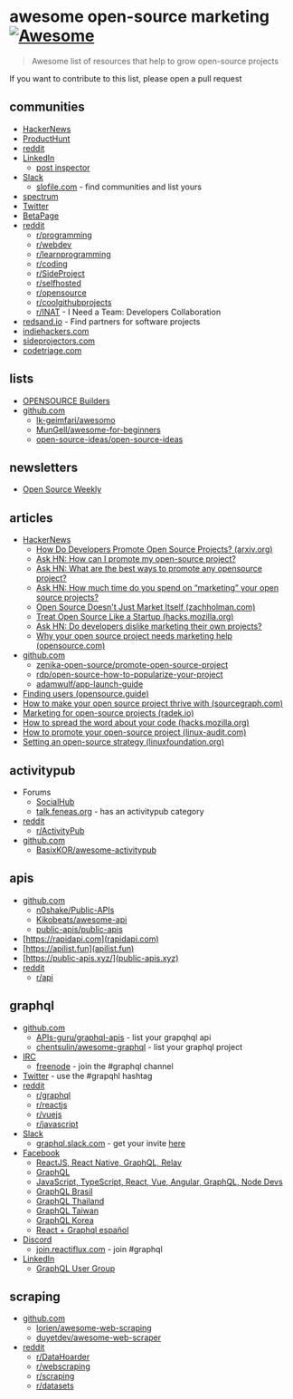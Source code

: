 # awesome open-source marketing [![Awesome](https://cdn.rawgit.com/sindresorhus/awesome/d7305f38d29fed78fa85652e3a63e154dd8e8829/media/badge.svg)](https://github.com/sindresorhus/awesome)

> Awesome list of resources that help to grow open-source projects

If you want to contribute to this list, please open a pull request

## communities

- [HackerNews](https://news.ycombinator.com)
- [ProductHunt](https://producthunt.com/)
- [reddit](https://reddit.com/)
- [LinkedIn](https://linkedin.com/)
    - [post inspector](https://www.linkedin.com/post-inspector)
- [Slack](https://slack.com/)
    - [slofile.com](https://slofile.com/) - find communities and list yours
- [spectrum](https://spectrum.chat/explore)
- [Twitter](https://twitter.com)
- [BetaPage](https://betapage.co/)
- [reddit](https://reddit.com)
    - [r/programming](https://www.reddit.com/r/programming/)
    - [r/webdev](https://www.reddit.com/r/webdev/)
    - [r/learnprogramming](https://www.reddit.com/r/learnprogramming/)
    - [r/coding](https://www.reddit.com/r/coding/)
    - [r/SideProject](https://www.reddit.com/r/SideProject/)
    - [r/selfhosted](https://www.reddit.com/r/selfhosted/)
    - [r/opensource](https://www.reddit.com/r/opensource/)
    - [r/coolgithubprojects](https://www.reddit.com/r/coolgithubprojects/)
    - [r/INAT](https://www.reddit.com/r/INAT/) - I Need a Team: Developers Collaboration
- [redsand.io](https://redsand.io/) - Find partners for software projects
- [indiehackers.com](https://www.indiehackers.com/)
- [sideprojectors.com](https://www.sideprojectors.com/)
- [codetriage.com](https://www.codetriage.com/)

## lists

- [OPENSOURCE Builders](https://opensource.builders/)
- [github.com](github.com)
    - [lk-geimfari/awesomo](https://github.com/lk-geimfari/awesomo)
    - [MunGell/awesome-for-beginners](https://github.com/MunGell/awesome-for-beginners)
    - [open-source-ideas/open-source-ideas](https://github.com/open-source-ideas/open-source-ideas)

## newsletters

- [Open Source Weekly](https://opensourceweekly.org/)

## articles

- [HackerNews](https://news.ycombinator.com)
    - [How Do Developers Promote Open Source Projects? (arxiv.org)](https://news.ycombinator.com/item?id=20977753)
    - [Ask HN: How can I promote my open-source project?](https://news.ycombinator.com/item?id=14530053)
    - [Ask HN: What are the best ways to promote any opensource project?](https://news.ycombinator.com/item?id=12716913)
    - [Ask HN: How much time do you spend on “marketing” your open source projects?](https://news.ycombinator.com/item?id=15652852)
    - [Open Source Doesn't Just Market Itself (zachholman.com)](https://news.ycombinator.com/item?id=2460182)
    - [Treat Open Source Like a Startup (hacks.mozilla.org)](https://news.ycombinator.com/item?id=7784211)
    - [Ask HN: Do developers dislike marketing their own projects?](https://news.ycombinator.com/item?id=5266865)
    - [Why your open source project needs marketing help (opensource.com)](https://news.ycombinator.com/item?id=12267601)
- [github.com](github.com)
    - [zenika-open-source/promote-open-source-project](https://github.com/zenika-open-source/promote-open-source-project)
    - [rdp/open-source-how-to-popularize-your-project](https://github.com/rdp/open-source-how-to-popularize-your-project)
    - [adamwulf/app-launch-guide](https://github.com/adamwulf/app-launch-guide)
- [Finding users (opensource.guide)](https://opensource.guide/finding-users/)
- [How to make your open source project thrive with (sourcegraph.com)](https://about.sourcegraph.com/blog/how-to-make-your-open-source-project-thrive-with-andrey-petrov)
- [Marketing for open-source projects (radek.io)](https://radek.io/2015/09/28/marketing-for-open-source-projects-3/)
- [How to spread the word about your code (hacks.mozilla.org)](https://hacks.mozilla.org/2013/05/how-to-spread-the-word-about-your-code/)
- [How to promote your open-source project (linux-audit.com)](https://linux-audit.com/how-to-promote-your-open-source-project/)
- [Setting an open-source strategy (linuxfoundation.org)](https://www.linuxfoundation.org/resources/open-source-guides/setting-an-open-source-strategy/)

## activitypub

- Forums
    - [SocialHub](https://socialhub.activitypub.rocks/)
    - [talk.feneas.org](https://talk.feneas.org) - has an activitypub category
- [reddit](https://reddit.com/)
    - [r/ActivityPub](https://www.reddit.com/r/ActivityPub/)
- [github.com](github.com)
    - [BasixKOR/awesome-activitypub](https://github.com/BasixKOR/awesome-activitypub)

## apis

- [github.com](github)
    - [n0shake/Public-APIs](https://github.com/n0shake/Public-APIs)
    - [Kikobeats/awesome-api](https://github.com/Kikobeats/awesome-api)
    - [public-apis/public-apis](https://github.com/public-apis/public-apis)
- [https://rapidapi.com](rapidapi.com)
- [https://apilist.fun](apilist.fun)
- [https://public-apis.xyz/](public-apis.xyz)
- [reddit](https://reddit.com/)
    - [r/api](https://www.reddit.com/r/api/)

## graphql

- [github.com](github)
    - [APIs-guru/graphql-apis](https://github.com/APIs-guru/graphql-apis) - list your grapqhql api
    - [chentsulin/awesome-graphql](https://github.com/chentsulin/awesome-graphql) - list your graphql project
- [IRC](https://webchat.freenode.net/)
    - [freenode](https://webchat.freenode.net/) - join the #graphql channel
- [Twitter](https://twitter.com) - use the #grapqhl hashtag
- [reddit](https://reddit.com/)
    - [r/graphql](https://www.reddit.com/r/graphql/)
    - [r/reactjs](https://www.reddit.com/r/reactjs/)
    - [r/vuejs](https://www.reddit.com/r/vuejs/)
    - [r/javascript](https://www.reddit.com/r/javascript/)
- [Slack](https://slack.com/)
    - [graphql.slack.com](https://graphql.slack.com/messages/general/) - get your invite [here](https://graphql-slack.herokuapp.com/)
- [Facebook](https://facebook.com)
    - [ReactJS, React Native, GraphQL, Relay](https://www.facebook.com/groups/reactjs.co/)
    - [GraphQL](https://www.facebook.com/groups/graphql.community/)
    - [JavaScript, TypeScript, React, Vue, Angular, GraphQL, Node Devs](https://www.facebook.com/groups/javascriptfeed/)
    - [GraphQL Brasil](https://www.facebook.com/groups/767545796733368/)
    - [GraphQL Thailand](https://www.facebook.com/groups/graphqlthailand/)
    - [GraphQL Taiwan](https://www.facebook.com/groups/graphql.tw/)
    - [GraphQL Korea](https://www.facebook.com/groups/graphql.kr/)
    - [React + Graphql español](https://www.facebook.com/groups/1648862132064990/)
- [Discord](https://discord.com)
    - [join.reactiflux.com](http://join.reactiflux.com/) - join #graphql
- [LinkedIn](https://linkedin.com)
    - [GraphQL User Group](https://www.linkedin.com/groups/7075066)

## scraping

- [github.com](github)
    - [lorien/awesome-web-scraping](https://github.com/lorien/awesome-web-scraping)
    - [duyetdev/awesome-web-scraper](https://github.com/duyetdev/awesome-web-scraper)
- [reddit](https://reddit.com/)
    - [r/DataHoarder](https://www.reddit.com/r/DataHoarder/)
    - [r/webscraping](https://www.reddit.com/r/webscraping/)
    - [r/scraping](https://www.reddit.com/r/scraping/)
    - [r/datasets](https://www.reddit.com/r/datasets/)



